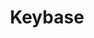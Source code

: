 ---
blog: https://keybase.io/blog
github: keybase
logohandle: keybase
sort: keybase
title: Keybase
website: https://keybase.io/
wikipedia: https://en.wikipedia.org/wiki/Keybase
---